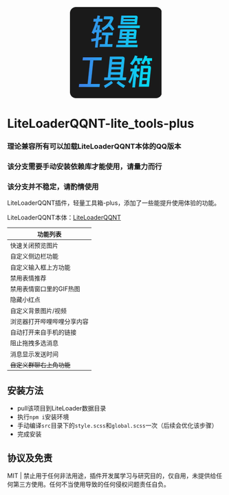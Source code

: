 <div align=center>
  <img src="./icon.png" />
</div>

# LiteLoaderQQNT-lite_tools-plus

### 理论兼容所有可以加载LiteLoaderQQNT本体的QQ版本

### 该分支需要手动安装依赖库才能使用，请量力而行

### 该分支并不稳定，请酌情使用


LiteLoaderQQNT插件，轻量工具箱-plus，添加了一些能提升使用体验的功能。

LiteLoaderQQNT本体：[LiteLoaderQQNT](https://github.com/mo-jinran/LiteLoaderQQNT)

| 功能列表 |
| ------------------------------------------- |
| 快速关闭预览图片 |
| 自定义侧边栏功能 |
| 自定义输入框上方功能 |
| 禁用表情推荐 |
| 禁用表情窗口里的GIF热图 |
| 隐藏小红点 |
| 自定义背景图片/视频 |
| 浏览器打开哔哩哔哩分享内容 |
| 自动打开来自手机的链接 |
| 阻止拖拽多选消息 |
| 消息显示发送时间 |
| ~~自定义群聊右上角功能~~ |

## 安装方法
  - pull该项目到LiteLoader数据目录
  - 执行`npm i`安装环境
  - 手动编译`src`目录下的`style.scss`和`global.scss`一次（后续会优化该步骤）
  - 完成安装

## 协议及免责

MIT | 禁止用于任何非法用途，插件开发属学习与研究目的，仅自用，未提供给任何第三方使用。任何不当使用导致的任何侵权问题责任自负。